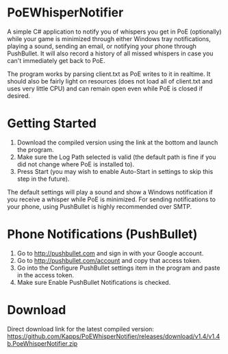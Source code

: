 PoEWhisperNotifier
==================
A simple C# application to notify you of whispers you get in PoE (optionally) while your game is minimized through either Windows tray notifications, playing a sound, sending an email, or notifying your phone through PushBullet. It will also record a history of all missed whispers in case you can't immediately get back to PoE.

The program works by parsing client.txt as PoE writes to it in realtime. It should also be fairly light on resources (does not load all of client.txt and uses very little CPU) and can remain open even while PoE is closed if desired.

Getting Started
==================
1. Download the compiled version using the link at the bottom and launch the program.
2. Make sure the Log Path selected is valid (the default path is fine if you did not change where PoE is installed to).
3. Press Start (you may wish to enable Auto-Start in settings to skip this step in the future).

The default settings will play a sound and show a Windows notification if you receive a whisper while PoE is minimized.
For sending notifications to your phone, using PushBullet is highly recommended over SMTP.

Phone Notifications (PushBullet)
==================
1. Go to http://pushbullet.com and sign in with your Google account.
2. Go to http://pushbullet.com/account and copy that access token.
3. Go into the Configure PushBullet settings item in the program and paste in the access token.
4. Make sure Enable PushBullet Notifications is checked.

Download
==================
Direct download link for the latest compiled version: https://github.com/Kapps/PoEWhisperNotifier/releases/download/v1.4/v1.4b.PoeWhisperNotifier.zip
